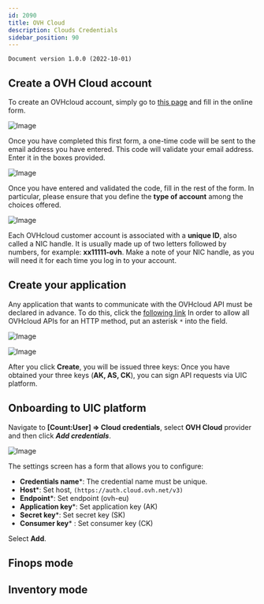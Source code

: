 ```yaml
---
id: 2090
title: OVH Cloud
description: Clouds Credentials
sidebar_position: 90
---
```


```
Document version 1.0.0 (2022-10-01)
```

## Create a OVH Cloud account

To create an OVHcloud account, simply go to [this page](https://www.ovh.com/auth/?action=gotomanager&from=https://www.ovh.co.uk/&ovhSubsidiary=GB) and fill in the online form.

![Image](/img_UIC_Provider_Cred_Settings/ovhimage010.png#bordered)

Once you have completed this first form, a one-time code will be sent to the email address you have entered. This code will validate your email address. Enter it in the boxes provided.

![Image](/img_UIC_Provider_Cred_Settings/ovhimage011.png#bordered)

Once you have entered and validated the code, fill in the rest of the form. In particular, please ensure that you define the **type of account** among the choices offered.

![Image](/img_UIC_Provider_Cred_Settings/ovhimage012.png#bordered)

Each OVHcloud customer account is associated with a **unique ID**, also called a NIC handle.
It is usually made up of two letters followed by numbers, for example: **xx11111-ovh**.
Make a note of your NIC handle, as you will need it for each time you log in to your account.

## Create your application

Any application that wants to communicate with the OVHcloud API must be declared in advance.
To do this, click the [following link](https://eu.api.ovh.com/createToken/)
In order to allow all OVHcloud APIs for an HTTP method, put an asterisk ```*``` into the field.

![Image](/img_UIC_Provider_Cred_Settings/ovhimage013.png#bordered)

![Image](/img_UIC_Provider_Cred_Settings/ovhimage014.png#bordered)

After you click **Create**, you will be issued three keys:
Once you have obtained your three keys (**AK, AS, CK**), you can sign API requests via UIC platform.

## Onboarding to UIC platform
Navigate to **[Count:User] => Cloud credentials**, select **OVH Cloud** provider and then click ***Add credentials***.

![Image](/img_UIC_Provider_Cred_Settings/ovhimage015.png#bordered)

The settings screen has a form that allows you to configure:

- **Credentials name***: The credential name must be unique.
- **Host***: Set host, ```(https://auth.cloud.ovh.net/v3)```
- **Endpoint***: Set endpoint (ovh-eu)
- **Application key***: Set application key (AK)
- **Secret key***: Set secret key (SK)
- **Consumer key*** : Set consumer key (CK)

Select **Add**.



## Finops mode

## Inventory mode